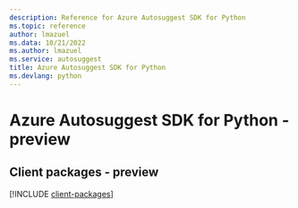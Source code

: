```yaml
---
description: Reference for Azure Autosuggest SDK for Python
ms.topic: reference
author: lmazuel
ms.data: 10/21/2022
ms.author: lmazuel
ms.service: autosuggest
title: Azure Autosuggest SDK for Python
ms.devlang: python
---
```

# Azure Autosuggest SDK for Python - preview

## Client packages - preview
[!INCLUDE [client-packages](autosuggest-client-index.md)]
